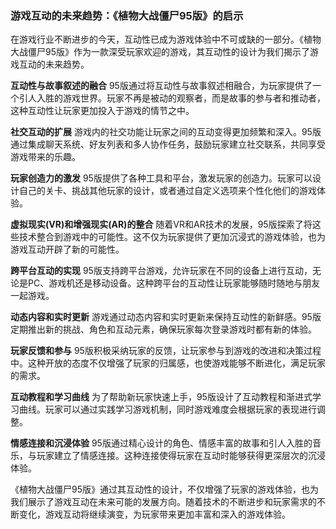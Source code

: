 ### 游戏互动的未来趋势：《植物大战僵尸95版》的启示

在游戏行业不断进步的今天，互动性已成为游戏体验中不可或缺的一部分。《植物大战僵尸95版》作为一款深受玩家欢迎的游戏，其互动性的设计为我们揭示了游戏互动的未来趋势。

**互动性与故事叙述的融合**
95版通过将互动性与故事叙述相融合，为玩家提供了一个引人入胜的游戏世界。玩家不再是被动的观察者，而是故事的参与者和推动者，这种互动性让玩家更加投入于游戏的情节之中。

**社交互动的扩展**
游戏内的社交功能让玩家之间的互动变得更加频繁和深入。95版通过集成聊天系统、好友列表和多人协作任务，鼓励玩家建立社交联系，共同享受游戏带来的乐趣。

**玩家创造力的激发**
95版提供了各种工具和平台，激发玩家的创造力。玩家可以设计自己的关卡、挑战其他玩家的设计，或者通过自定义选项来个性化他们的游戏体验。

**虚拟现实(VR)和增强现实(AR)的整合**
随着VR和AR技术的发展，95版探索了将这些技术整合到游戏中的可能性。这不仅为玩家提供了更加沉浸式的游戏体验，也为游戏互动开辟了新的可能性。

**跨平台互动的实现**
95版支持跨平台游戏，允许玩家在不同的设备上进行互动，无论是PC、游戏机还是移动设备。这种跨平台的互动性让玩家能够随时随地与朋友一起游戏。

**动态内容和实时更新**
游戏通过动态内容和实时更新来保持互动性的新鲜感。95版定期推出新的挑战、角色和互动元素，确保玩家每次登录游戏时都有新的体验。

**玩家反馈和参与**
95版积极采纳玩家的反馈，让玩家参与到游戏的改进和决策过程中。这种开放的态度不仅增强了玩家的归属感，也使游戏能够不断进化，满足玩家的需求。

**互动教程和学习曲线**
为了帮助新玩家快速上手，95版设计了互动教程和渐进式学习曲线。玩家可以通过实践学习游戏机制，同时游戏难度会根据玩家的表现进行调整。

**情感连接和沉浸体验**
95版通过精心设计的角色、情感丰富的故事和引人入胜的音乐，与玩家建立了情感连接。这种连接使得玩家在互动时能够获得更深层次的沉浸体验。

《植物大战僵尸95版》通过其互动性的设计，不仅增强了玩家的游戏体验，也为我们展示了游戏互动在未来可能的发展方向。随着技术的不断进步和玩家需求的不断变化，游戏互动将继续演变，为玩家带来更加丰富和深入的游戏体验。